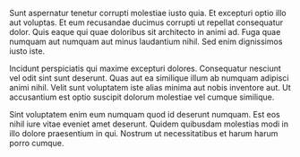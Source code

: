 Sunt aspernatur tenetur corrupti molestiae iusto quia. Et excepturi optio illo aut voluptas. Et eum recusandae ducimus corrupti ut repellat consequatur dolor. Quis eaque qui quae doloribus sit architecto in animi ad. Fuga quae numquam aut numquam aut minus laudantium nihil. Sed enim dignissimos iusto iste.
 Incidunt perspiciatis qui maxime excepturi dolores. Consequatur nesciunt vel odit sint sunt deserunt. Quas aut ea similique illum ab numquam adipisci animi nihil. Velit sunt voluptatem iste alias minima aut nobis inventore aut. Ut accusantium est optio suscipit dolorum molestiae vel cumque similique.
 Sint voluptatem enim eum numquam quod id deserunt numquam. Est eos nihil iure vitae eveniet amet deserunt. Quidem quibusdam molestias modi in illo dolore praesentium in qui. Nostrum ut necessitatibus et harum harum porro cumque.